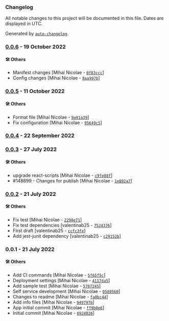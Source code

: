 ### Changelog

All notable changes to this project will be documented in this file. Dates are displayed in UTC.

Generated by [`auto-changelog`](https://github.com/CookPete/auto-changelog).

### [0.0.6](https://github.com/eea/eionet2-self-service/compare/0.0.5...0.0.6) - 19 October 2022

#### :hammer_and_wrench: Others

- Manifest changes [Mihai Nicolae - [`0f83ccc`](https://github.com/eea/eionet2-self-service/commit/0f83ccc8050d8807ea2c4c0ed7411243731de48f)]
- Config changes [Mihai Nicolae - [`8aa997b`](https://github.com/eea/eionet2-self-service/commit/8aa997bea5e55b43cd0bc4ffed9d341da1b78850)]
### [0.0.5](https://github.com/eea/eionet2-self-service/compare/0.0.4...0.0.5) - 11 October 2022

#### :hammer_and_wrench: Others

- Format file [Mihai Nicolae - [`9a91a39`](https://github.com/eea/eionet2-self-service/commit/9a91a39642d5ab8a165f813d2295a33b61dacd88)]
- Fix configuration [Mihai Nicolae - [`95649c5`](https://github.com/eea/eionet2-self-service/commit/95649c58c6797fa7de9b8f79c282d0d90705085b)]
### [0.0.4](https://github.com/eea/eionet2-self-service/compare/0.0.3...0.0.4) - 22 September 2022

### [0.0.3](https://github.com/eea/eionet2-self-service/compare/0.0.2...0.0.3) - 27 July 2022

#### :hammer_and_wrench: Others

- upgrade react-scripts [Mihai Nicolae - [`c9fe88f`](https://github.com/eea/eionet2-self-service/commit/c9fe88f60288746a0a1ccefe036998f9dfa56d49)]
- #148899 - Changes for publish [Mihai Nicolae - [`1e892a7`](https://github.com/eea/eionet2-self-service/commit/1e892a72cad682835b2687d8d9769e907f28d0a8)]
### [0.0.2](https://github.com/eea/eionet2-self-service/compare/0.0.1...0.0.2) - 21 July 2022

#### :hammer_and_wrench: Others

- Fix test [Mihai Nicolae - [`2298e71`](https://github.com/eea/eionet2-self-service/commit/2298e71fa17bd3759f6fea34182378a74dee1e07)]
- Fix test dependencies [valentinab25 - [`7524376`](https://github.com/eea/eionet2-self-service/commit/7524376ca9731079130678246dc4bb0c59e5c222)]
- First draft [valentinab25 - [`ccfc3fe`](https://github.com/eea/eionet2-self-service/commit/ccfc3fe037f4887d8cef4c36257bd1a06bb6bf45)]
- Add jest-junit dependency [valentinab25 - [`c29152b`](https://github.com/eea/eionet2-self-service/commit/c29152b2c7353051dfe8f3c0def7494ac5d241bb)]
### 0.0.1 - 21 July 2022

#### :hammer_and_wrench: Others

- Add CI commands [Mihai Nicolae - [`5f65f5c`](https://github.com/eea/eionet2-self-service/commit/5f65f5cab2d8aebeb71aafb6b8acd3b88a91de17)]
- Deployment settings [Mihai Nicolae - [`4117da5`](https://github.com/eea/eionet2-self-service/commit/4117da5198bf2d9d28509fa266d3caf7b9ec306b)]
- Add sample test [Mihai Nicolae - [`5767245`](https://github.com/eea/eionet2-self-service/commit/57672453d28c9b5323ddc0165528f973d6e6c85a)]
- Self service development [Mihai Nicolae - [`0589560`](https://github.com/eea/eionet2-self-service/commit/05895602085a04ac4aa4e53e99eaef938269a23d)]
- Changes to readme [Mihai Nicolae - [`fa0bc44`](https://github.com/eea/eionet2-self-service/commit/fa0bc4470ac680c3855fb0d441ff85b8feb892d3)]
- Add info files [Mihai Nicolae - [`949797b`](https://github.com/eea/eionet2-self-service/commit/949797bca2091526a36faf94e927a5536cd3cab0)]
- App initial commit [Mihai Nicolae - [`ff9b0e6`](https://github.com/eea/eionet2-self-service/commit/ff9b0e686670c9884fa5c4874a5ef004ba6a9ded)]
- Initial commit [Mihai Nicolae - [`6924026`](https://github.com/eea/eionet2-self-service/commit/69240260fca47ffedc1788bf588da3f56c4e558b)]

